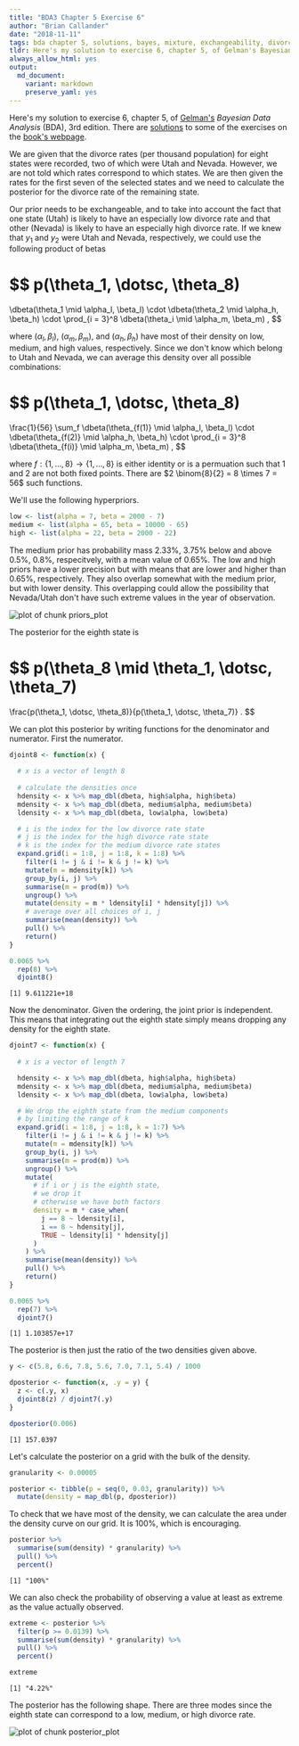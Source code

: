 ```yaml
---
title: "BDA3 Chapter 5 Exercise 6"
author: "Brian Callander"
date: "2018-11-11"
tags: bda chapter 5, solutions, bayes, mixture, exchangeability, divorce rates
tldr: Here's my solution to exercise 6, chapter 5, of Gelman's Bayesian Data Analysis (BDA), 3rd edition.
always_allow_html: yes
output: 
  md_document:
    variant: markdown
    preserve_yaml: yes
---
```


Here's my solution to exercise 6, chapter 5, of [Gelman's](https://andrewgelman.com/) *Bayesian Data Analysis* (BDA), 3rd edition. There are [solutions](http://www.stat.columbia.edu/~gelman/book/solutions.pdf) to some of the exercises on the [book's webpage](http://www.stat.columbia.edu/~gelman/book/).

<!--more-->

<div style="display:none">
  $\DeclareMathOperator{\dbinomial}{Binomial}
   \DeclareMathOperator{\dbern}{Bernoulli}
   \DeclareMathOperator{\dpois}{Poisson}
   \DeclareMathOperator{\dnorm}{Normal}
   \DeclareMathOperator{\dt}{t}
   \DeclareMathOperator{\dcauchy}{Cauchy}
   \DeclareMathOperator{\dexponential}{Exp}
   \DeclareMathOperator{\duniform}{Uniform}
   \DeclareMathOperator{\dgamma}{Gamma}
   \DeclareMathOperator{\dinvgamma}{InvGamma}
   \DeclareMathOperator{\invlogit}{InvLogit}
   \DeclareMathOperator{\logit}{Logit}
   \DeclareMathOperator{\ddirichlet}{Dirichlet}
   \DeclareMathOperator{\dbeta}{Beta}$
</div>



We are given that the divorce rates (per thousand population) for eight states were recorded, two of which were Utah and Nevada. However, we are not told which rates correspond to which states. We are then given the rates for the first seven of the selected states and we need to calculate the posterior for the divorce rate of the remaining state.

Our prior needs to be exchangeable, and to take into account the fact that one state (Utah) is likely to have an especially low divorce rate and that other (Nevada) is likely to have an especially high divorce rate. If we knew that $y_1$ and $y_2$ were Utah and Nevada, respectively, we could use the following product of betas

$$
p(\theta_1, \dotsc, \theta_8)
=
\dbeta(\theta_1 \mid \alpha_l, \beta_l)
\cdot
\dbeta(\theta_2 \mid \alpha_h, \beta_h)
\cdot
\prod_{i = 3}^8
\dbeta(\theta_i \mid \alpha_m, \beta_m)
,
$$

where $(\alpha_l, \beta_l)$, $(\alpha_m, \beta_m)$, and $(\alpha_h, \beta_h)$ have most of their density on low, medium, and high values, respectively. Since we don't know which belong to Utah and Nevada, we can average this density over all possible combinations:

$$
p(\theta_1, \dotsc, \theta_8)
=
\frac{1}{56}
\sum_f
\dbeta(\theta_{f(1)} \mid \alpha_l, \beta_l)
\cdot
\dbeta(\theta_{f(2)} \mid \alpha_h, \beta_h)
\cdot
\prod_{i = 3}^8
\dbeta(\theta_{f(i)} \mid \alpha_m, \beta_m)
,
$$

where $f: \{1, \dotsc, 8 \} \to \{1, \dotsc, 8 \}$ is either identity or is a permuation such that 1 and 2 are not both fixed points. There are $2 \binom{8}{2} = 8 \times 7 = 56$ such functions.

We'll use the following hyperpriors.


```r
low <- list(alpha = 7, beta = 2000 - 7)
medium <- list(alpha = 65, beta = 10000 - 65)
high <- list(alpha = 22, beta = 2000 - 22)
```



The medium prior has probability mass 2.33%, 3.75% below and above 0.5%, 0.8%, respecitvely, with a mean value of 0.65%. The low and high priors have a lower precision but with means that are lower and higher than 0.65%, respectively. They also overlap somewhat with the medium prior, but with lower density. This overlapping could allow the possibility that Nevada/Utah don't have such extreme values in the year of observation.

![plot of chunk priors_plot](figure/priors_plot-1..svg)

The posterior for the eighth state is

$$
p(\theta_8 \mid \theta_1, \dotsc, \theta_7)
=
\frac{p(\theta_1, \dotsc, \theta_8)}{p(\theta_1, \dotsc, \theta_7)}
.
$$

We can plot this posterior by writing functions for the denominator and numerator. First the numerator.


```r
djoint8 <- function(x) {
  
  # x is a vector of length 8
  
  # calculate the densities once
  hdensity <- x %>% map_dbl(dbeta, high$alpha, high$beta)
  mdensity <- x %>% map_dbl(dbeta, medium$alpha, medium$beta)
  ldensity <- x %>% map_dbl(dbeta, low$alpha, low$beta)

  # i is the index for the low divorce rate state
  # j is the index for the high divorce rate state
  # k is the index for the medium divorce rate states
  expand.grid(i = 1:8, j = 1:8, k = 1:8) %>% 
    filter(i != j & i != k & j != k) %>% 
    mutate(m = mdensity[k]) %>% 
    group_by(i, j) %>% 
    summarise(m = prod(m)) %>% 
    ungroup() %>% 
    mutate(density = m * ldensity[i] * hdensity[j]) %>% 
    # average over all choices of i, j
    summarise(mean(density)) %>% 
    pull() %>% 
    return()
}

0.0065 %>% 
  rep(8) %>% 
  djoint8()
```

```
[1] 9.611221e+18
```

Now the denominator. Given the ordering, the joint prior is independent. This means that integrating out the eighth state simply means dropping any density for the eighth state.


```r
djoint7 <- function(x) {
  
  # x is a vector of length 7

  hdensity <- x %>% map_dbl(dbeta, high$alpha, high$beta)
  mdensity <- x %>% map_dbl(dbeta, medium$alpha, medium$beta)
  ldensity <- x %>% map_dbl(dbeta, low$alpha, low$beta)

  # We drop the eighth state from the medium components
  # by limiting the range of k
  expand.grid(i = 1:8, j = 1:8, k = 1:7) %>% 
    filter(i != j & i != k & j != k) %>% 
    mutate(m = mdensity[k]) %>% 
    group_by(i, j) %>% 
    summarise(m = prod(m)) %>% 
    ungroup() %>% 
    mutate(
      # if i or j is the eighth state,
      # we drop it
      # otherwise we have both factors
      density = m * case_when(
        j == 8 ~ ldensity[i],
        i == 8 ~ hdensity[j],
        TRUE ~ ldensity[i] * hdensity[j]
      )
    ) %>% 
    summarise(mean(density)) %>% 
    pull() %>% 
    return()
}

0.0065 %>% 
  rep(7) %>% 
  djoint7()
```

```
[1] 1.103857e+17
```

The posterior is then just the ratio of the two densities given above.


```r
y <- c(5.8, 6.6, 7.8, 5.6, 7.0, 7.1, 5.4) / 1000

dposterior <- function(x, .y = y) {
  z <- c(.y, x)
  djoint8(z) / djoint7(.y)
}

dposterior(0.006)
```

```
[1] 157.0397
```

Let's calculate the posterior on a grid with the bulk of the density.


```r
granularity <- 0.00005

posterior <- tibble(p = seq(0, 0.03, granularity)) %>% 
  mutate(density = map_dbl(p, dposterior))
```

To check that we have most of the density, we can calculate the area under the density curve on our grid. It is 100%, which is encouraging.


```r
posterior %>% 
  summarise(sum(density) * granularity) %>% 
  pull() %>% 
  percent()
```

```
[1] "100%"
```

We can also check the probability of observing a value at least as extreme as the value actually observed.


```r
extreme <- posterior %>% 
  filter(p >= 0.0139) %>% 
  summarise(sum(density) * granularity) %>% 
  pull() %>% 
  percent()

extreme 
```

```
[1] "4.22%"
```

The posterior has the following shape. There are three modes since the eighth state can correspond to a low, medium, or high divorce rate.

![plot of chunk posterior_plot](figure/posterior_plot-1..svg)
